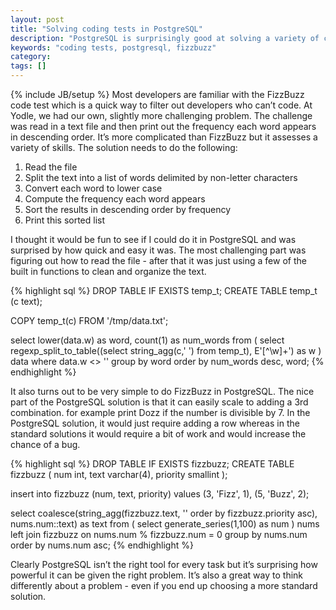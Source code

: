 ```yaml
---
layout: post
title: "Solving coding tests in PostgreSQL"
description: "PostgreSQL is surprisingly good at solving a variety of coding tests."
keywords: "coding tests, postgresql, fizzbuzz"
category:
tags: []
---
```

{% include JB/setup %}
Most developers are familiar with the FizzBuzz code test which is a quick way to filter out developers who can’t code. At Yodle, we had our own, slightly more challenging problem. The challenge was read in a text file and then print out the frequency each word appears in descending order. It’s more complicated than FizzBuzz but it assesses a variety of skills. The solution needs to do the following:

<ol>
  <li>Read the file</li>
  <li>Split the text into a list of words delimited by non-letter characters</li>
  <li>Convert each word to lower case</li>
  <li>Compute the frequency each word appears</li>
  <li>Sort the results in descending order by frequency</li>
  <li>Print this sorted list</li>
</ol>

I thought it would be fun to see if I could do it in PostgreSQL and was surprised by how quick and easy it was. The most challenging part was figuring out how to read the file - after that it was just using a few of the built in functions to clean and organize the text.

{% highlight sql %}
DROP TABLE IF EXISTS temp_t;
CREATE TABLE temp_t (c text);

COPY temp_t(c) FROM '/tmp/data.txt';

select lower(data.w) as word, count(1) as num_words
from (
  select regexp_split_to_table((select string_agg(c,' ') from temp_t), E'[^\\w]+') as w
) data
where data.w <> ''
group by word
order by num_words desc, word;
{% endhighlight %}

It also turns out to be very simple to do FizzBuzz in PostgreSQL. The nice part of the PostgreSQL solution is that it can easily scale to adding a 3rd combination. for example print Dozz if the number is divisible by 7. In the PostgreSQL solution, it would just require adding a row whereas in the standard solutions it would require a bit of work and would increase the chance of a bug.

{% highlight sql %}
DROP TABLE IF EXISTS fizzbuzz;
CREATE TABLE fizzbuzz (
  num int,
  text varchar(4),
  priority smallint
);

insert into fizzbuzz (num, text, priority) values (3, 'Fizz', 1), (5, 'Buzz', 2);

select coalesce(string_agg(fizzbuzz.text, '' order by fizzbuzz.priority asc), nums.num::text) as text
from (
  select generate_series(1,100) as num
) nums
left join fizzbuzz on nums.num % fizzbuzz.num = 0
group by nums.num
order by nums.num asc;
{% endhighlight %}

Clearly PostgreSQL isn’t the right tool for every task but it’s surprising how powerful it can be given the right problem. It’s also a great way to think differently about a problem - even if you end up choosing a more standard solution.